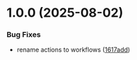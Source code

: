 # 1.0.0 (2025-08-02)


### Bug Fixes

* rename actions to workflows ([1617add](https://github.com/somduttasinha/s3-proxy/commit/1617add8ecac8a1c473070d066eeb01ad1a95906))
